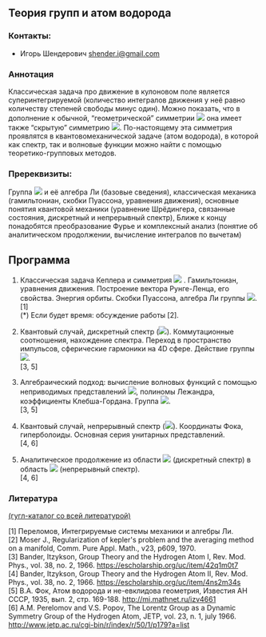 ## Теория групп и атом водорода

### Контакты:
* Игорь Шендерович <shender.i@gmail.com>

### Аннотация
Классическая задача про движение в кулоновом поле является суперинтегрируемой (количество интегралов движения у неё равно количеству степеней свободы минус один). Можно показать, что в дополнение к обычной, “геометрической” симметрии <img src="https://render.githubusercontent.com/render/math?math=O(3)"> она имеет также “скрытую” симметрию <img src="https://render.githubusercontent.com/render/math?math=O(4)">. По-настоящему эта симметрия проявлятся в квантовомеханической задаче (атом водорода), в которой как спектр, так и волновые функции можно найти с помощью теоретико-групповых методов. 

### Пререквизиты:
Группа <img src="https://render.githubusercontent.com/render/math?math=SU(2)">  и её алгебра Ли (базовые сведения), классическая механика (гамильтониан, скобки Пуассона, уравнения движения), основные понятия квантовой механики (уравнение Шрёдингера, связанные состояния, дискретный и непрерывный спектр), Ближе к концу понадобятся преобразование Фурье и комплексный анализ (понятие об аналитическом продолжении, вычисление интегралов по вычетам) 

## Программа

1.  Классическая задача Кеплера и симметрия <img src="https://render.githubusercontent.com/render/math?math=SO(4)"> .
Гамильтониан, уравнения движения. Построение вектора Рунге-Ленца, его свойства. Энергия орбиты. Скобки Пуассона, алгебра Ли группы <img src="https://render.githubusercontent.com/render/math?math=SO(4)">.  
[1]  
(*) Если будет время: обсуждение работы [2].

2. Квантовый случай, дискретный спектр (<img src="https://render.githubusercontent.com/render/math?math=E \lt 0">). 
Коммутационные соотношения, нахождение спектра. Переход в пространство импульсов, сферические гармоники на 4D сфере. Действие группы <img src="https://render.githubusercontent.com/render/math?math=O(4)">.  
[3, 5]

3. Алгебраический подход: вычисление волновых функций с помощью неприводимых представлений <img src="https://render.githubusercontent.com/render/math?math=SU(2)">, полиномы Лежандра, коэффициенты Клебша-Гордана. Группа <img src="https://render.githubusercontent.com/render/math?math=O(1, 4)">.  
[3, 5]

4. Квантовый случай, непрерывный спектр (<img src="https://render.githubusercontent.com/render/math?math=E \gt 0">). Координаты Фока, гиперболоиды. Основная серия унитарных представлений.  
[4, 6]

5. Аналитическое продолжение из области <img src="https://render.githubusercontent.com/render/math?math=E \lt 0"> (дискретный спектр) в область <img src="https://render.githubusercontent.com/render/math?math=E \gt 0"> (непрерывный спектр).  
[4, 6] 

### Литература

[(гугл-каталог со всей литературой)](https://drive.google.com/open?id=1lEuAyEoHZ3Qp9lataSxDdkEfBZlYWWtu)

[1] Переломов, Интегрируемые системы механики и алгебры Ли.  
[2] Moser J., Regularization of kepler's problem and the averaging method on a manifold, Comm. Pure Appl. Math., v23, p609, 1970.  
[3] Bander, Itzykson, Group Theory and the Hydrogen Atom I, Rev. Mod. Phys., vol. 38, no. 2, 1966. <https://escholarship.org/uc/item/42q1m0t7>  
[4] Bander, Itzykson, Group Theory and the Hydrogen Atom II, Rev. Mod. Phys., vol. 38, no. 2, 1966. <https://escholarship.org/uc/item/4ns2m34s>   
[5] В.А. Фок, Атом водорода и не-евклидова геометрия, Известия АН СССР, 1935, вып. 2, стр. 169-188. <http://mi.mathnet.ru/izv4661>  
[6] A.M. Perelomov and V.S. Popov, The Lorentz Group as a Dynamic Symmetry Group of the Hydrogen Atom, JETP, vol. 23, n. 1, july 1966. <http://www.jetp.ac.ru/cgi-bin/r/index/r/50/1/p179?a=list> 

